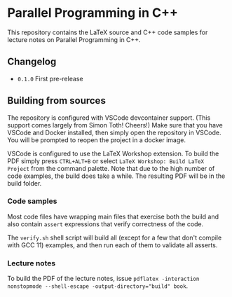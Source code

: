 # Parallel Programming in C++

This repository contains the LaTeX source and C++ code samples for lecture notes on Parallel Programming in C++.

## Changelog

- `0.1.0` First pre-release

## Building from sources

The repository is configured with VSCode devcontainer support. (This support comes largely from Simon Toth! Cheers!)  Make sure that you have VSCode and Docker installed, then simply open the repository in VSCode. You will be prompted to reopen the project in a docker image.

VSCode is configured to use the LaTeX Workshop extension. To build the PDF simply press `CTRL+ALT+B` or select `LaTeX Workshop: Build LaTeX Project` from the command palette.
Note that due to the high number of code examples, the build does take a while.
The resulting PDF will be in the build folder.

### Code samples

Most code files have wrapping main files that exercise both the build and also contain `assert` expressions that verify correctness of the code.

The `verify.sh` shell script will build all (except for a few that don't compile with GCC 11) examples, and then run each of them to validate all asserts.

### Lecture notes

To build the PDF of the lecture notes, issue `pdflatex -interaction nonstopmode --shell-escape -output-directory="build" book`. 
